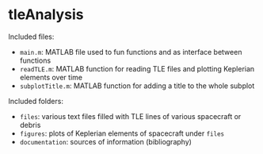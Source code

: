 # tleAnalysis

Included files:
 - `main.m`:			 					MATLAB file used to fun functions and as interface between functions
 - `readTLE.m`:      MATLAB function for reading TLE files and plotting Keplerian elements over time
 - `subplotTitle.m`: MATLAB function for adding a title to the whole subplot
 
Included folders:
 - `files`:          various text files filled with TLE lines of various spacecraft or debris
 - `figures`:        plots of Keplerian elements of spacecraft under `files`
 - `documentation`:  sources of information (bibliography)
